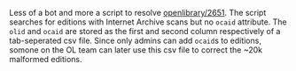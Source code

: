 Less of a bot and more a script to resolve [openlibrary/2651](https://github.com/internetarchive/openlibrary/issues/2651). The script searches for editions with Internet Archive scans but no `ocaid` attribute. The `olid` and `ocaid` are stored as the first and second column respectively of a tab-seperated csv file. Since only admins can add `ocaid`s to editions, somone on the OL team can later use this csv file to correct the ~20k malformed editions.
